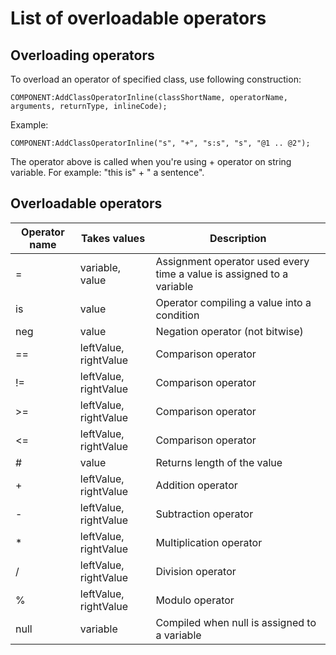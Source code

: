# List of overloadable operators

## Overloading operators

To overload an operator of specified class, use following construction:
```
COMPONENT:AddClassOperatorInline(classShortName, operatorName, arguments, returnType, inlineCode);
```

Example:
```
COMPONENT:AddClassOperatorInline("s", "+", "s:s", "s", "@1 .. @2"); 
```
The operator above is called when you're using + operator on string variable. For example: "this is" + " a sentence".

## Overloadable operators

| Operator name | Takes values | Description |
|---|---|---|
| = | variable, value | Assignment operator used every time a value is assigned to a variable |
| is | value | Operator compiling a value into a condition |
| neg | value | Negation operator (not bitwise) |
| == | leftValue, rightValue | Comparison operator |
| != | leftValue, rightValue | Comparison operator |
| >= | leftValue, rightValue | Comparison operator |
| <= | leftValue, rightValue | Comparison operator |
| # | value | Returns length of the value |
| + | leftValue, rightValue | Addition operator |
| - | leftValue, rightValue | Subtraction operator |
| * | leftValue, rightValue | Multiplication operator |
| / | leftValue, rightValue | Division operator |
| % | leftValue, rightValue | Modulo operator |
| null | variable | Compiled when null is assigned to a variable |
